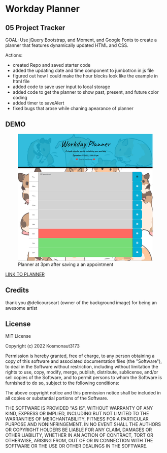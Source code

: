 # Workday Planner

## 05 Project Tracker

GOAL: Use jQuery Bootstrap, and Moment, and Google Fonts to create a planner that features dynamically updated HTML and CSS.

Actions:
- created Repo and saved starter code
- added the updating date and time component to jumbotron in js file
- figured out how I could make the hour blocks look like the example in html file
- added code to save user input to local storage
- added code to get the planner to show past, present, and future color coding
- added timer to saveAlert
- fixed bugs that arose while chaning apearance of planner

## DEMO

<figure>
  <img src="./assets/planner-screenshot.png" alt="planner at 3 o'clock">
  <figcaption>Planner at 3pm after saving a an appointment</figcaption>
</figure>

<a href = "https://kosmonaut3173.github.io/Workday-Planner/" target="_blank" rel="noopener noreferrer">LINK TO PLANNER</a>

## Credits

thank you @delicourseart (owner of the background image) for being an awesome artist

## License
MIT License

Copyright (c) 2022 Kosmonaut3173

Permission is hereby granted, free of charge, to any person obtaining a copy
of this software and associated documentation files (the "Software"), to deal
in the Software without restriction, including without limitation the rights
to use, copy, modify, merge, publish, distribute, sublicense, and/or sell
copies of the Software, and to permit persons to whom the Software is
furnished to do so, subject to the following conditions:

The above copyright notice and this permission notice shall be included in all
copies or substantial portions of the Software.

THE SOFTWARE IS PROVIDED "AS IS", WITHOUT WARRANTY OF ANY KIND, EXPRESS OR
IMPLIED, INCLUDING BUT NOT LIMITED TO THE WARRANTIES OF MERCHANTABILITY,
FITNESS FOR A PARTICULAR PURPOSE AND NONINFRINGEMENT. IN NO EVENT SHALL THE
AUTHORS OR COPYRIGHT HOLDERS BE LIABLE FOR ANY CLAIM, DAMAGES OR OTHER
LIABILITY, WHETHER IN AN ACTION OF CONTRACT, TORT OR OTHERWISE, ARISING FROM,
OUT OF OR IN CONNECTION WITH THE SOFTWARE OR THE USE OR OTHER DEALINGS IN THE
SOFTWARE.
